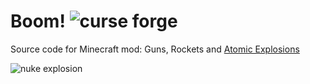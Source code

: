 # Boom! ![curse forge](http://cf.way2muchnoise.eu/405952.svg)
 Source code for Minecraft mod: Guns, Rockets and [Atomic Explosions](https://www.curseforge.com/minecraft/mc-mods/atomic-bomb-1-16)
 
 ![nuke explosion](http://media.forgecdn.net/attachments/347/601/2021-03-13_10.png)
